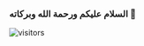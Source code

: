 ### السلام عليكم ورحمة الله وبركاته 👋

![visitors](https://visitor-badge.laobi.icu/badge?page_id=abotyim.abotyim)

<!--
**AboTyim/AboTyim** is a ✨ _special_ ✨ repository because its `README.md` (this file) appears on your GitHub profile.

Here are some ideas to get you started:

- 🔭 I’m currently working on ...
- 🌱 I’m currently learning ...
- 👯 I’m looking to collaborate on ...
- 🤔 I’m looking for help with ...
- 💬 Ask me about ...
- 📫 How to reach me: ...
- 😄 Pronouns: ...
- ⚡ Fun fact: ...
-->
